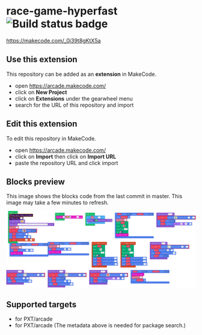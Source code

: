 # race-game-hyperfast ![Build status badge](https://github.com/mameeewin/race-game-hyperfast/workflows/MakeCode/badge.svg)

https://makecode.com/_0i39t8gKtX5a

## Use this extension

This repository can be added as an **extension** in MakeCode.

* open https://arcade.makecode.com/
* click on **New Project**
* click on **Extensions** under the gearwheel menu
* search for the URL of this repository and import

## Edit this extension

To edit this repository in MakeCode.

* open https://arcade.makecode.com/
* click on **Import** then click on **Import URL**
* paste the repository URL and click import

## Blocks preview

This image shows the blocks code from the last commit in master.
This image may take a few minutes to refresh.

![A rendered view of the blocks](https://github.com/mameeewin/race-game-hyperfast/raw/master/.makecode/blocks.png)

## Supported targets

* for PXT/arcade
* for PXT/arcade
(The metadata above is needed for package search.)

